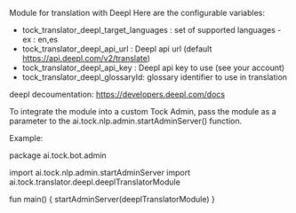 Module for translation with Deepl
Here are the configurable variables:

- tock_translator_deepl_target_languages : set of supported languages - ex : en,es
- tock_translator_deepl_api_url : Deepl api url (default https://api.deepl.com/v2/translate)
- tock_translator_deepl_api_key : Deepl api key to use (see your account)
- tock_translator_deepl_glossaryId: glossary identifier to use in translation

deepl decoumentation: https://developers.deepl.com/docs

To integrate the module into a custom Tock Admin, pass the module as a parameter to the ai.tock.nlp.admin.startAdminServer() function.

Example:

package ai.tock.bot.admin

import ai.tock.nlp.admin.startAdminServer
import ai.tock.translator.deepl.deeplTranslatorModule

fun main() {
    startAdminServer(deeplTranslatorModule)
}